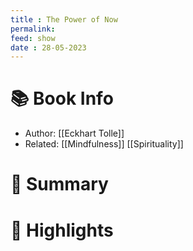 ```yaml
---
title : The Power of Now
permalink: 
feed: show
date : 28-05-2023
---
```


# 📚 Book Info
- Author: [[Eckhart Tolle]]
- Related: [[Mindfulness]] [[Spirituality]]

# 💬 Summary

# 📒 Highlights
